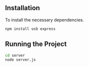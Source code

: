 ## Installation

To install the necessary dependencies.

```bash
npm install usb express
```


## Running the Project

```bash
cd server
node server.js
```